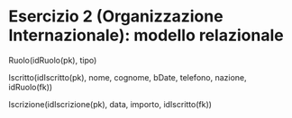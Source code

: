 # Esercizio 2 (Organizzazione Internazionale): modello relazionale

Ruolo(idRuolo(pk), tipo)

Iscritto(idIscritto(pk), nome, cognome, bDate, telefono, nazione, idRuolo(fk))

Iscrizione(idIscrizione(pk), data, importo, idIscritto(fk))
